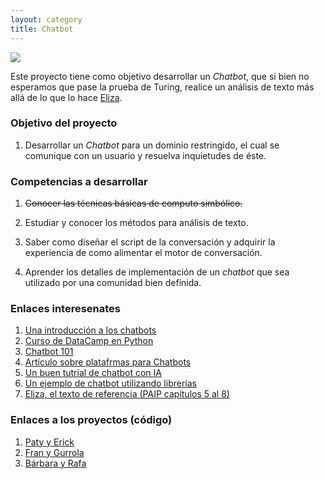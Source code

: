 ```yaml
---
layout: category
title: Chatbot
---
```


![](http://www.dqindia.com/wp-content/uploads/2017/04/chatbots-840x420.jpg)

Este proyecto tiene como objetivo desarrollar un *Chatbot*, que si bien no esperamos que 
pase la prueba de Turing, realice un análisis de texto más allá de lo que lo hace [Eliza](http://deixilabs.com/eliza.html).

### Objetivo del proyecto

1. Desarrollar un *Chatbot* para un dominio restringido, el cual se comunique con un usuario y resuelva inquietudes de éste.


### Competencias a desarrollar

1. ~~Conocer las técnicas básicas de computo simbólico.~~

2. Estudiar y conocer los métodos para análisis de texto.

3. Saber como diseñar el script de la conversación y adquirir la experiencia de como alimentar el motor de conversación. 

4. Aprender los detalles de implementación de un *chatbot* que sea utilizado por una comunidad bien definida.

### Enlaces interesenates

1. [Una introducción a los chatbots](https://chatbotsmagazine.com/the-complete-beginner-s-guide-to-chatbots-8280b7b906ca)
1. [Curso de DataCamp en Python](https://www.datacamp.com/courses/building-chatbots-in-python?utm_medium=fb%2Cig%2Can%2Cms-all&utm_source=fb_paid&utm_campaign=smartly_visitors&utm_id=5aa814b1921e7e6d4238bbf5)
2. [Chatbot 101](https://apps.worldwritable.com/tutorials/chatbot/)
3. [Artículo sobre platafrmas para Chatbots](https://chatbotsmagazine.com/how-to-develop-a-chatbot-from-scratch-62bed1adab8c)
4. [Un buen tutrial de chatbot con IA](https://chatbotslife.com/ultimate-guide-to-leveraging-nlp-machine-learning-for-you-chatbot-531ff2dd870c)
5. [Un ejemplo de chatbot utilizando librerías](https://moz.com/blog/chat-bot)
6. [Eliza, el texto de referencia (PAIP capítulos 5 al 8)](https://github.com/clojurians-org/lisp-ebook)


### Enlaces a los proyectos (código)

1. [Paty y Erick](https://github.com/TopicosIA/Pytbot)
2. [Fran y Gurrola](https://github.com/LCC-TopicosAvanzadosAI/ChatBot)
3. [Bárbara y Rafa](https://github.com/barbaraDorame/Chatbot_Radical_Seller)







